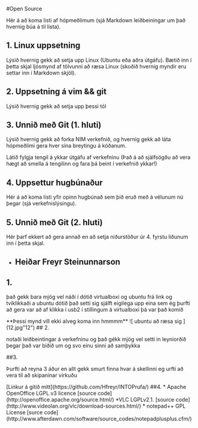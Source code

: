 #Open Source

Hér á að koma listi af hópmeðlimum (sjá Markdown leiðbeiningar um það hvernig búa á til lista).

## 1.  Linux uppsetning

Lýsið hvernig gekk að setja upp Linux (Ubuntu eða aðra útgáfu). Bætið inn í þetta skjal ljósmynd af tölvunni að ræsa Linux (skoðið hvernig myndir eru settar inn í Markdown skjöl).

## 2. Uppsetning á vim && git

Lýsið hvernig gekk að setja upp þessi tól
## 3. Unnið með Git (1. hluti)

Lýsið hvernig gekk að forka NIM verkefnið, og hvernig gekk að láta hópmeðlimi gera hver sína breytingu á kóðanum.

Látið fylgja tengil á ykkar útgáfu af verkefninu (Það á að sjálfsögðu að vera hægt að smella á tengilinn og fara þá beint í verkefnið ykkar!)
## 4. Uppsettur hugbúnaður

Hér á að koma listi yfir opinn hugbúnað sem þið eruð með á vélunum nú þegar (sjá verkefnislýsingu).

## 5. Unnið með Git (2. hluti)
Hér þarf ekkert að gera annað en að setja niðurstöður úr 4. fyrstu liðunum inn í þetta skjal.
	
* ## Heiðar Freyr Steinunnarson
## 1.
<p>það gekk bara mjög vel náði í dótið virtualboxi og ubuntu frá link
  og tvíklikkaði a ubuntu dótið það setti sig sjálft eigilega upp eina
  sem ég þurfti að gera var að af klikka í usb2 í stillingum á
   virtualboxi þá var það komið  </p>**Þessi mynd vill ekki alveg koma inn hmmmm**
![ ubuntu að ræsa sig ](12.jpg"12")
## 2.
<p>
notaði leiðbeintingar á verkefninu og það gékk mjög vel 
setti in leyniorðið þegar það var biðið um og svo einu sinni að samþykka</p>
##3.
<p>Þurfti að reyna 3 áður en allt gekk smurt finna hvar á skellinni eg urfti að vera til að skipaninar virkuðu </p>
 [Linkur á gitið mitt](https://github.com/Hfreyr/INTOPrufa/)
##4.
	* Apache OpenOffice 
 LGPL v3 licence
[source code](http://openoffice.apache.org/source.html/)  
	*VLC   LGPLv2.1.
[source code](http://www.videolan.org/vlc/download-sources.html/) 
	* notepad++  GPL License
[surce code](http://www.afterdawn.com/software/source_codes/notepadplusplus.cfm/)
